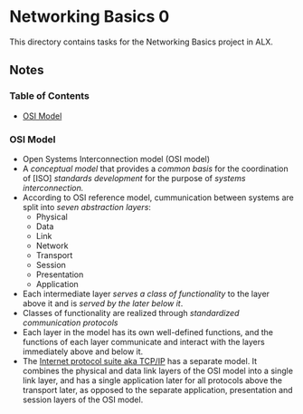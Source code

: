 # Networking Basics 0

This directory contains tasks for the Networking Basics project in ALX.

## Notes

### Table of Contents

- [OSI Model](#osi-model)

### OSI Model<a name="osi-model" />

- Open Systems Interconnection model (OSI model)
- A *conceptual model* that provides a *common basis* for the coordination of \[ISO\] *standards development* for the purpose of *systems interconnection.*
- According to OSI reference model, cummunication between systems are split into *seven abstraction layers*:
  - Physical
  - Data
  - Link
  - Network
  - Transport
  - Session
  - Presentation
  - Application
- Each intermediate layer *serves a class of functionality* to the layer above it and is *served by the later below it*.
- Classes of functionality are realized through *standardized communication protocols*
- Each layer in the model has its own well-defined functions, and the functions of each layer communicate and interact with the layers immediately above and below it.
- The [Internet protocol suite aka TCP/IP](https://en.wikipedia.org/wiki/Internet_protocol_suite) has a separate model. It combines the physical and data link layers of the OSI model into a single link layer, and has a single application later for all protocols above the transport later, as opposed to the separate application, presentation and session layers of the OSI model.
